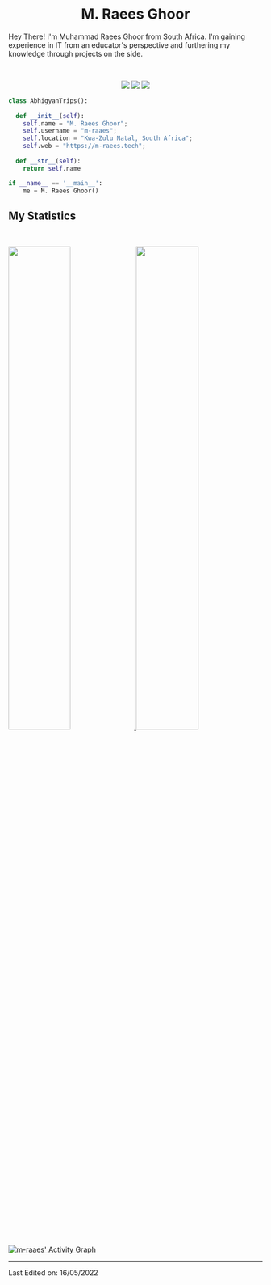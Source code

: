 <h1 align="center">
  <b>M. Raees Ghoor</b>
</h1>

Hey There! I'm Muhammad Raees Ghoor from South Africa. I'm gaining experience in IT from an educator's perspective and furthering my knowledge through projects on the side. 

<br>

<p>
<div align="center">
  <img src="https://img.shields.io/badge/-HTML-c58545?style=for-the-badge&logo=html5&logoColor=c58545&labelColor=282828">
  <img src="https://img.shields.io/badge/-CSS-d1a01f?style=for-the-badge&logo=css3&logoColor=d1a01f&labelColor=282828">
  <img src="https://img.shields.io/badge/-Python-98b982?style=for-the-badge&logo=python&logoColor=98b982&labelColor=282828">
</div>
</p>

```python
class AbhigyanTrips():
    
  def __init__(self):
    self.name = "M. Raees Ghoor";
    self.username = "m-raaes";
    self.location = "Kwa-Zulu Natal, South Africa";
    self.web = "https://m-raees.tech";
  
  def __str__(self):
    return self.name

if __name__ == '__main__':
    me = M. Raees Ghoor()
```

## My Statistics

<br/>
<p align="left">
  <a href="https://github.com/m-raaes/">
  <img width="49.5%" src="https://github-readme-stats.vercel.app/api?username=m-raaes&show_icons=true&theme=gruvbox&hide_border=true" />
    <img width="49.5%" src="https://github-readme-streak-stats.herokuapp.com/?user=m-raaes&theme=gruvbox&hide_border=true" />
  </a>
</p>
<br>

[![m-raaes' Activity Graph](https://activity-graph.herokuapp.com/graph?username=m-raaes&custom_title=Raees%20Ghoor's%20Contribution%20Graph&theme=gruvbox&bg_color=282828&hide_border=true&line=d1a01f&point=c58545)](https://github.com/m-raaes/)

------

Last Edited on: 16/05/2022
